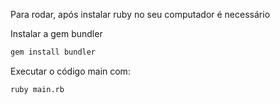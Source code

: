 Para rodar, após instalar ruby no seu computador é necessário

Instalar a gem bundler
```sh
gem install bundler
```

Executar o código main com:
```sh
ruby main.rb
```
